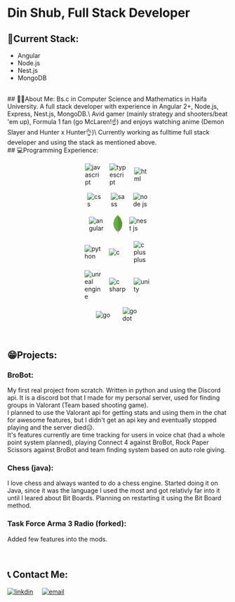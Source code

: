 # Din Shub, Full Stack Developer
 
## 💪Current Stack:
- Angular
- Node.js
- Nest.js
- MongoDB
<br/>
## 👨‍💻About Me:
Bs.c in Computer Science and Mathematics in Haifa University. A full stack developer with experience in Angular 2+, Node.js, Express, Nest.js, MongoDB.\
Avid gamer (mainly strategy and shooters/beat 'em up), Formula 1 fan (go McLaren!☝️) and enjoys watching anime (Demon Slayer and Hunter x Hunter👌)\
Currently working as fulltime full stack developer and using the stack as mentioned above.
<br/>
## 💻Programming Experience:
<div style="display:flex;flex-direction:row;align-items:center;justify-content:center;gap:1rem;flex-wrap:wrap;padding: 1rem 10rem">
<img alt="javascript" src="https://www.freepnglogos.com/uploads/javascript-png/javascript-vector-logo-yellow-png-transparent-javascript-vector-12.png" width="40px" />
<img alt="typescript" src="https://www.svgrepo.com/show/354478/typescript-icon.svg" width="40px" />
<img alt="html" src="https://cdn-icons-png.flaticon.com/512/732/732212.png" width="38px" />
<img alt="css" src="https://cdn4.iconfinder.com/data/icons/iconsimple-programming/512/css-512.png" width="38px" />
<img alt="sass" src="https://cdn-icons-png.flaticon.com/512/5968/5968358.png" width="35px" />
<img alt="node js" src="https://iconape.com/wp-content/files/nm/371209/svg/371209.svg" width="35px" />
<img alt="angular" src="https://angular.io/assets/images/logos/angular/angular.svg" width="40px"/>
<img alt="mongodb" src="./mongo.webp" width="20px"/>
<img alt="nest js" src="https://camo.githubusercontent.com/5f54c0817521724a2deae8dedf0c280a589fd0aa9bffd7f19fa6254bb52e996a/68747470733a2f2f6e6573746a732e636f6d2f696d672f6c6f676f2d736d616c6c2e737667" width="40px"/>
<img alt="python" src="https://cdn.icon-icons.com/icons2/112/PNG/512/python_18894.png" width="40px"/>
<img alt="c" src="https://cdn.icon-icons.com/icons2/2415/PNG/512/c_original_logo_icon_146611.png" width="40px"/>
<img alt="c plus plus" src="https://cdn-icons-png.flaticon.com/512/6132/6132222.png" width="40px"/>
<img alt="unreal engine" src="https://cdn.icon-icons.com/icons2/2389/PNG/512/unreal_engine_logo_icon_144771.png" width="40px"/>
<img alt="c sharp" src="https://user-images.githubusercontent.com/74430503/178512870-f58e1b32-b738-4949-a566-be513f28d439.png" width="40px"/>
<img alt="unity" src="https://cdn.icon-icons.com/icons2/2389/PNG/512/unity_logo_icon_144772.png" width="40px"/>
<img alt="go" src="https://cdn.icon-icons.com/icons2/2699/PNG/512/golang_logo_icon_171073.png" width="45px"/>
<img alt="godot" src="https://upload.wikimedia.org/wikipedia/commons/thumb/6/6a/Godot_icon.svg/600px-Godot_icon.svg.png?20170822201738" width="40px"/>

 
</div><br/>

## 😁Projects:
### BroBot:
My first real project from scratch. Written in python and using the Discord api. It is a discord bot that I made for my personal server, used for finding groups in Valorant (Team based shooting game).\
I planned to use the Valorant api for getting stats and using them in the chat for awesome features, but I didn't get an api key and eventually stopped playing and the server died😥.\
It's features currently are time tracking for users in voice chat (had a whole point system planned), playing Connect 4 against BroBot, Rock Paper Scissors against BroBot and team finding system based on auto role giving.

### Chess (java):
I love chess and always wanted to do a chess engine. Started doing it on Java, since it was the language I used the most and got relativly far into it until I leared about Bit Boards. Planning on restarting it using the Bit Board method.

### Task Force Arma 3 Radio (forked):
Added few features into the mods.

<br/>

## 📞 Contact Me:

<a href="https://www.linkedin.com/in/din-shub-317393239/"><img alt="linkdin" src="https://cdn-icons-png.flaticon.com/512/174/174857.png" width="40px"/></a>
<a href="mailto:din.shub199@gmail.com"><img alt="email" src="https://upload.wikimedia.org/wikipedia/commons/thumb/8/8c/Gmail_Icon_%282013-2020%29.svg/512px-Gmail_Icon_%282013-2020%29.svg.png?20220204194709" style="margin-left:1rem;margin-bottom:0.15rem;" width="50px"/></a>
